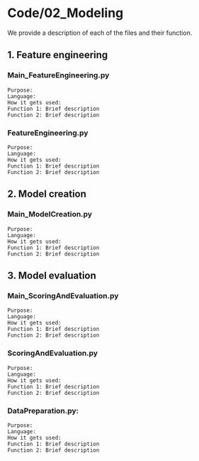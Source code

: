 # Code/02_Modeling

We provide a description of each of the files and their function. 

## 1. Feature engineering
### Main_FeatureEngineering.py
    Purpose:
    Language:
    How it gets used:
    Function 1: Brief description
    Function 2: Brief description
### FeatureEngineering.py
    Purpose:
    Language:
    How it gets used:
    Function 1: Brief description
    Function 2: Brief description

## 2. Model creation
### Main_ModelCreation.py
    Purpose:
    Language:
    How it gets used:
    Function 1: Brief description
    Function 2: Brief description

## 3. Model evaluation
### Main_ScoringAndEvaluation.py
    Purpose:
    Language:
    How it gets used:
    Function 1: Brief description
    Function 2: Brief description
### ScoringAndEvaluation.py
    Purpose:
    Language:
    How it gets used:
    Function 1: Brief description
    Function 2: Brief description
### DataPreparation.py:
    Purpose:
    Language:
    How it gets used:
    Function 1: Brief description
    Function 2: Brief description
